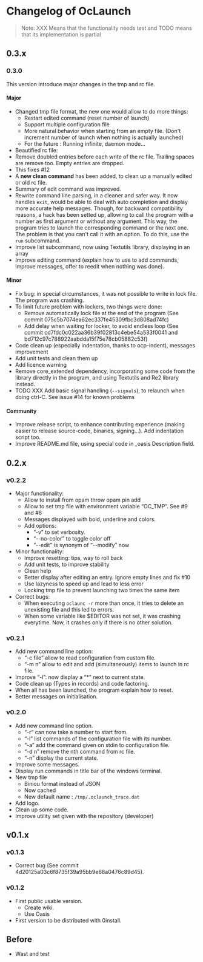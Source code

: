 # Changelog of OcLaunch

>Note: XXX Means that the functionality needs test and TODO means that its
>implementation is partial

## 0.3.x

### 0.3.0

This version introduce major changes in the tmp and rc file.

#### Major

 + Changed tmp file format, the new one would allow to do more things:
   + Restart edited command (reset number of launch)
   + Support multiple configuration file
   + More natural behavior when starting from an empty file. (Don't increment
     number of launch when nothing is actually launched)
   + For the future : Running infinite, daemon mode...
 + Beautified rc file:
  + Remove doubled entries before each write of the rc file. Trailing spaces
    are remove too. Empty entries are dropped.
  + This fixes #12
  + A **new clean command** has been added, to clean up a manually edited or old
    rc file.
  + Summary of edit command was improved.
 + Rewrite command line parsing, in a cleaner and safer way. It now handles
   `exit`, would be able to deal with auto completion and display more accurate
   help messages. Though, for backward compatibility reasons, a hack has been
   setted up, allowing to call the program with a number as first argument or
   without any argument. This way, the program tries to launch the corresponding
   command or the next one. The problem is that you can't call it with an
   option. To do this, use the `run` subcommand.
 + Improve list subcommand, now using Textutils library, displaying in an array
 + Improve editing command (explain how to use to add commands, improve
   messages, offer to reedit when nothing was done).

#### Minor

 + Fix bug: in special circumstances, it was not possible to write in lock file.
   The program was crashing.
 + To limit future problem with lockers, two things were done:
   + Remove automatically lock file at the end of the program (See commit
     075c5b7074ea62ec337fe45309fbc3d808ad74fc)
   + Add delay when waiting for locker, to avoid endless loop (See commit
     cd7fdc0c022aa36b39f02813c4ebe54a533f0041 and
     bd712c97c788922aabdda15f75e78cb05882c53f)
 + Code clean up (especially indentation, thanks to ocp-indent), messages
   improvement
 + Add unit tests and clean them up
 + Add licence warning
 + Remove core\_extended dependency, incorporating some code from the library
   directly in the program, and using Textutils and Re2 library instead.
 + TODO XXX Add basic signal handling (`--signals`), to relaunch when doing
   ctrl-C. See issue #14 for known problems

#### Community

 + Improve release script, to enhance contributing experience (making easier to
   release source-code, binaries, signing…). Add indentation script too.
 + Improve README.md file, using special code in \_oasis Description field.

## 0.2.x

### v0.2.2
 + Major functionality:
    + Allow to install from opam throw opam pin add <pkg> <repo>
    + Allow to set tmp file with environment variable “OC\_TMP”. See #9 and #6
    + Messages displayed with bold, underline and colors.
    + Add options:
       + “-v” to set verbosity.
       + “--no-color” to toggle color off
       + “--edit” is synonym of “--modify” now
 + Minor functionality:
    + Improve resetting: tips, way to roll back
    + Add unit tests, to improve stability
    + Clean help
    + Better display after editing an entry. Ignore empty lines and fix #10
    + Use lazyness to speed up and lead to less error
    + Locking tmp file to prevent launching two times the same item
 + Correct bugs:
   + When executing ```oclaunc -r``` more than once, it tries to delete an
     unexisting file and this led to errors.
   + When some variable like $EDITOR was not set, it was crashing everytime.
     Now, it crashes only if there is no other solution.

### v0.2.1
 + Add new command line option:
   + “-c file” allow to read configuration from custom file.
   + “-m n” allow to edit and add (simultaneously) items to launch in rc file.
 + Improve “-l”: now display a “\*” next to current state.
 + Code clean up (Types in records) and code factoring.
 + When all has been launched, the program explain how to reset.
 + Better messages on initialisation.

### v0.2.0
 + Add new command line option.
   + “-r” can now take a number to start from.
   + “-l” list commands of the configuration file with its number.
   + “-a” add the command given on stdin to configuration file.
   + “-d n” remove the nth command from rc file.
   + “-n” display the current state.
 + Improve some messages.
 + Display run commands in title bar of the windows terminal.
 + New tmp file
   + Biniou format instead of JSON
   + Now cached
   + New default name : `/tmp/.oclaunch_trace.dat`
 + Add logo.
 + Clean up some code.
 + Improve utility set given with the repository (developer)

## v0.1.x

### v0.1.3
 + Correct bug (See commit 4d20125a03c6f8735f39a95bb9e68a0476c89d45).

### v0.1.2
 + First public usable version.
   + Create wiki.
   + Use Oasis
 + First version to be distributed with 0install.

## Before
 + Wast and test
